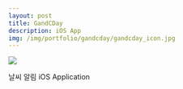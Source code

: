 ```yaml
---
layout: post
title: GandCDay
description: iOS App
img: /img/portfolio/gandcday/gandcday_icon.jpg
---
```


<div class="col three caption">
	<a href="https://itunes.apple.com/kr/app/id1080578364?mt=8" target="_blank">
		<img class="market_img" src="{{ site.baseurl }}/img/market_apple.png"/>
	</a>
</div>

날씨 알림 iOS Application


<div class="img_row">
	<img class="col one" src="{{ site.baseurl }}/img/portfolio/gandcday/gandcday_1.png" alt="" title="screenshot1 image"/>
	<img class="col one" src="{{ site.baseurl }}/img/portfolio/gandcday/gandcday_2.png" alt="" title="screenshot2 image"/>
</div>
